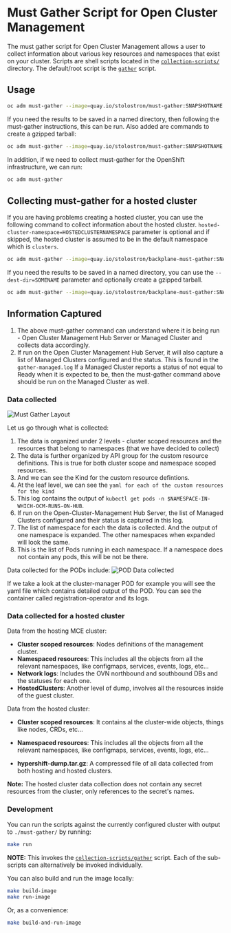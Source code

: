 # Must Gather Script for Open Cluster Management

The must gather script for Open Cluster Management allows a user to collect information about
various key resources and namespaces that exist on your cluster. Scripts are shell scripts located
in the [`collection-scripts/`](./collection-scripts/) directory. The default/root script is the
[`gather`](./collection-scripts/gather) script.

## Usage

```sh
oc adm must-gather --image=quay.io/stolostron/must-gather:SNAPSHOTNAME
```

If you need the results to be saved in a named directory, then following the must-gather
instructions, this can be run. Also added are commands to create a gzipped tarball:

```sh
oc adm must-gather --image=quay.io/stolostron/must-gather:SNAPSHOTNAME --dest-dir=SOMENAME ; tar -cvzf SOMENAME.tgz SOMENAME
```

In addition, if we need to collect must-gather for the OpenShift infrastructure, we can run:

```bash
oc adm must-gather
```

## Collecting must-gather for a hosted cluster

If you are having problems creating a hosted cluster, you can use the following command to collect
information about the hosted cluster. `hosted-cluster-namespace=HOSTEDCLUSTERNAMESPACE` parameter is
optional and if skipped, the hosted cluster is assumed to be in the default namespace which is
`clusters`.

```sh
oc adm must-gather --image=quay.io/stolostron/backplane-must-gather:SNAPSHOTNAME /usr/bin/gather hosted-cluster-namespace=HOSTEDCLUSTERNAMESPACE hosted-cluster-name=HOSTEDCLUSTERNAME
```

If you need the results to be saved in a named directory, you can use the `--dest-dir=SOMENAME`
parameter and optionally create a gzipped tarball.

```sh
oc adm must-gather --image=quay.io/stolostron/backplane-must-gather:SNAPSHOTNAME /usr/bin/gather hosted-cluster-namespace=HOSTEDCLUSTERNAMESPACE hosted-cluster-name=HOSTEDCLUSTERNAME --dest-dir=SOMENAME ; tar -cvzf SOMENAME.tgz SOMENAME
```

## Information Captured

1. The above must-gather command can understand where it is being run - Open Cluster Management Hub
   Server or Managed Cluster and collects data accordingly.
2. If run on the Open Cluster Management Hub Server, it will also capture a list of Managed Clusters
   configured and the status. This is found in the `gather-managed.log` If a Managed Cluster reports
   a status of not equal to Ready when it is expected to be, then the must-gather command above
   should be run on the Managed Cluster as well.

### Data collected

![Must Gather Layout](images/must-gather-image.png)

Let us go through what is collected:

1. The data is organized under 2 levels - cluster scoped resources and the resources that belong to
   namespaces (that we have decided to collect)
2. The data is further organized by API group for the custom resource definitions. This is true for
   both cluster scope and namespace scoped resources.
3. And we can see the Kind for the custom resource defintions.
4. At the leaf level, we can see the `yaml for each of the custom resources for the kind`
5. This log contains the output of `kubectl get pods -n $NAMESPACE-IN-WHICH-OCM-RUNS-ON-HUB`.
6. If run on the Open-Cluster-Management Hub Server, the list of Managed Clusters configured and
   their status is captured in this log.
7. The list of namespace for each the data is collected. And the output of one namespace is
   expanded. The other namespaces when expanded will look the same.
8. This is the list of Pods running in each namespace. If a namespace does not contain any pods,
   this will be not be there.

Data collected for the PODs include: ![POD Data collected](images/pod-data.png)

If we take a look at the cluster-manager POD for example you will see the yaml file which contains
detailed output of the POD. You can see the container called registration-operator and its logs.

### Data collected for a hosted cluster

Data from the hosting MCE cluster:

- **Cluster scoped resources**: Nodes definitions of the management cluster.
- **Namespaced resources**: This includes all the objects from all the relevant namespaces, like
  configmaps, services, events, logs, etc...
- **Network logs**: Includes the OVN northbound and southbound DBs and the statuses for each one.
- **HostedClusters**: Another level of dump, involves all the resources inside of the guest cluster.

Data from the hosted cluster:

- **Cluster scoped resources**: It contains al the cluster-wide objects, things like nodes, CRDs,
  etc...
- **Namespaced resources**: This includes all the objects from all the relevant namespaces, like
  configmaps, services, events, logs, etc...

- **hypershift-dump.tar.gz**: A compressed file of all data collected from both hosting and hosted
  clusters.

**Note:** The hosted cluster data collection does not contain any secret resources from the cluster,
only references to the secret's names.

### Development

You can run the scripts against the currently configured cluster with output to `./must-gather/` by
running:

```sh
make run
```

**NOTE:** This invokes the [`collection-scripts/gather`](./collection-scripts/gather) script. Each
of the sub-scripts can alternatively be invoked individually.

You can also build and run the image locally:

```sh
make build-image
make run-image
```

Or, as a convenience:

```sh
make build-and-run-image
```

<!---
Date: 03/03/2025
-->
